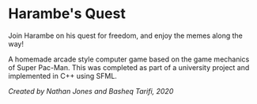 # Harambe's Quest

Join Harambe on his quest for freedom, and enjoy the memes along the way!

A homemade arcade style computer game based on the game mechanics of Super Pac-Man. This was completed as part of a university project and implemented in C++ using SFML.

_Created by Nathan Jones and Basheq Tarifi, 2020_
